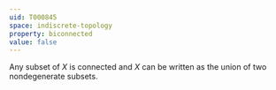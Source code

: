 ```yaml
---
uid: T000845
space: indiscrete-topology
property: biconnected
value: false
---
```

Any subset of $X$ is connected and $X$ can be written as the union of two nondegenerate subsets.


